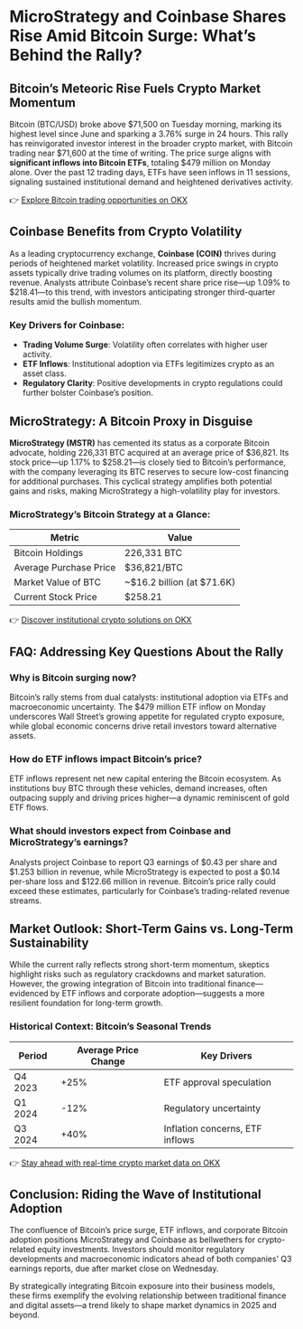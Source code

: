 # MicroStrategy and Coinbase Shares Rise Amid Bitcoin Surge: What’s Behind the Rally?

## Bitcoin’s Meteoric Rise Fuels Crypto Market Momentum  
Bitcoin (BTC/USD) broke above $71,500 on Tuesday morning, marking its highest level since June and sparking a 3.76% surge in 24 hours. This rally has reinvigorated investor interest in the broader crypto market, with Bitcoin trading near $71,600 at the time of writing. The price surge aligns with **significant inflows into Bitcoin ETFs**, totaling $479 million on Monday alone. Over the past 12 trading days, ETFs have seen inflows in 11 sessions, signaling sustained institutional demand and heightened derivatives activity.  

👉 [Explore Bitcoin trading opportunities on OKX](https://bit.ly/okx-bonus)  

## Coinbase Benefits from Crypto Volatility  
As a leading cryptocurrency exchange, **Coinbase (COIN)** thrives during periods of heightened market volatility. Increased price swings in crypto assets typically drive trading volumes on its platform, directly boosting revenue. Analysts attribute Coinbase’s recent share price rise—up 1.09% to $218.41—to this trend, with investors anticipating stronger third-quarter results amid the bullish momentum.  

### Key Drivers for Coinbase:  
- **Trading Volume Surge**: Volatility often correlates with higher user activity.  
- **ETF Inflows**: Institutional adoption via ETFs legitimizes crypto as an asset class.  
- **Regulatory Clarity**: Positive developments in crypto regulations could further bolster Coinbase’s position.  

## MicroStrategy: A Bitcoin Proxy in Disguise  
**MicroStrategy (MSTR)** has cemented its status as a corporate Bitcoin advocate, holding 226,331 BTC acquired at an average price of $36,821. Its stock price—up 1.17% to $258.21—is closely tied to Bitcoin’s performance, with the company leveraging its BTC reserves to secure low-cost financing for additional purchases. This cyclical strategy amplifies both potential gains and risks, making MicroStrategy a high-volatility play for investors.  

### MicroStrategy’s Bitcoin Strategy at a Glance:  
| Metric                | Value                     |  
|-----------------------|---------------------------|  
| Bitcoin Holdings      | 226,331 BTC               |  
| Average Purchase Price| $36,821/BTC               |  
| Market Value of BTC   | ~$16.2 billion (at $71.6K)|  
| Current Stock Price   | $258.21                   |  

👉 [Discover institutional crypto solutions on OKX](https://bit.ly/okx-bonus)  

## FAQ: Addressing Key Questions About the Rally  

### **Why is Bitcoin surging now?**  
Bitcoin’s rally stems from dual catalysts: institutional adoption via ETFs and macroeconomic uncertainty. The $479 million ETF inflow on Monday underscores Wall Street’s growing appetite for regulated crypto exposure, while global economic concerns drive retail investors toward alternative assets.  

### **How do ETF inflows impact Bitcoin’s price?**  
ETF inflows represent net new capital entering the Bitcoin ecosystem. As institutions buy BTC through these vehicles, demand increases, often outpacing supply and driving prices higher—a dynamic reminiscent of gold ETF flows.  

### **What should investors expect from Coinbase and MicroStrategy’s earnings?**  
Analysts project Coinbase to report Q3 earnings of $0.43 per share and $1.253 billion in revenue, while MicroStrategy is expected to post a $0.14 per-share loss and $122.66 million in revenue. Bitcoin’s price rally could exceed these estimates, particularly for Coinbase’s trading-related revenue streams.  

## Market Outlook: Short-Term Gains vs. Long-Term Sustainability  
While the current rally reflects strong short-term momentum, skeptics highlight risks such as regulatory crackdowns and market saturation. However, the growing integration of Bitcoin into traditional finance—evidenced by ETF inflows and corporate adoption—suggests a more resilient foundation for long-term growth.  

### Historical Context: Bitcoin’s Seasonal Trends  
| Period        | Average Price Change | Key Drivers                     |  
|--------------|----------------------|----------------------------------|  
| Q4 2023      | +25%                 | ETF approval speculation        |  
| Q1 2024      | -12%                 | Regulatory uncertainty          |  
| Q3 2024      | +40%                 | Inflation concerns, ETF inflows |  

👉 [Stay ahead with real-time crypto market data on OKX](https://bit.ly/okx-bonus)  

## Conclusion: Riding the Wave of Institutional Adoption  
The confluence of Bitcoin’s price surge, ETF inflows, and corporate Bitcoin adoption positions MicroStrategy and Coinbase as bellwethers for crypto-related equity investments. Investors should monitor regulatory developments and macroeconomic indicators ahead of both companies’ Q3 earnings reports, due after market close on Wednesday.  

By strategically integrating Bitcoin exposure into their business models, these firms exemplify the evolving relationship between traditional finance and digital assets—a trend likely to shape market dynamics in 2025 and beyond.